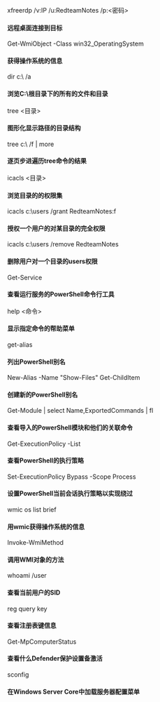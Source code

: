 xfreerdp /v:IP /u:RedteamNotes /p:<密码>
#### 远程桌面连接到目标

Get-WmiObject -Class win32_OperatingSystem
#### 获得操作系统的信息

dir c:\ /a
#### 浏览C:\根目录下的所有的文件和目录

tree <目录>
#### 图形化显示路径的目录结构

tree c:\ /f | more
#### 逐页步进遍历tree命令的结果

icacls <目录>
#### 浏览目录的的权限集

icacls c:\users /grant RedteamNotes:f
#### 授权一个用户的对某目录的完全权限

icacls c:\users /remove RedteamNotes
#### 删除用户对一个目录的users权限

Get-Service
#### 查看运行服务的PowerShell命令行工具

help <命令>
#### 显示指定命令的帮助菜单

get-alias
#### 列出PowerShell别名

New-Alias -Name "Show-Files" Get-ChildItem
#### 创建新的PowerShell别名

Get-Module | select Name,ExportedCommands | fl
#### 查看导入的PowerShell模块和他们的关联命令

Get-ExecutionPolicy -List
#### 查看PowerShell的执行策略

Set-ExecutionPolicy Bypass -Scope Process
#### 设置PowerShell当前会话执行策略以实现绕过

wmic os list brief
#### 用wmic获得操作系统的信息

Invoke-WmiMethod
#### 调用WMI对象的方法

whoami /user
#### 查看当前用户的SID

reg query key
#### 查看注册表键信息

Get-MpComputerStatus
#### 查看什么Defender保护设置备激活

sconfig
#### 在Windows Server Core中加载服务器配置菜单